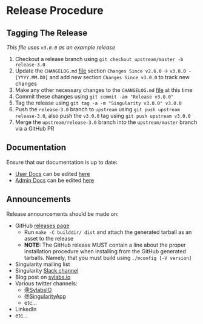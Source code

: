 # Release Procedure


## Tagging The Release
_This file uses `v3.0.0` as an example release_

1. Checkout a release branch using `git checkout upstream/master -b release-3.0`
2. Update the `CHANGELOG.md` [file](../CHANGELOG.md) section `Changes Since v2.6.0` -> `v3.0.0 - [YYYY.MM.DD]` and add new section `Changes Since v3.0.0` to track new changes
3. Make any other necessary changes to the `CHANGELOG.md` [file](../CHANGELOG.md) at this time
4. Commit these changes using `git commit -am "Release v3.0.0"`
5. Tag the release using `git tag -a -m "Singularity v3.0.0" v3.0.0`
6. Push the `release-3.0` branch to `upstream` using `git push upstream release-3.0`, also push the `v3.0.0` tag using `git push upstream v3.0.0`
7. Merge the `upstream/release-3.0` branch into the `upstream/master` branch via a GitHub PR


## Documentation
Ensure that our documentation is up to date:
  - [User Docs](https://www.sylabs.io/guides/latest/user-guide/) can be edited [here](https://github.com/sylabs/singularity-userdocs)
  - [Admin Docs](https://www.sylabs.io/guides/latest/admin-guide/) can be edited [here](https://github.com/sylabs/singularity-admindocs)


## Announcements
Release announcements should be made on:
  - GitHub [releases page](https://github.com/sylabs/singularity/releases)
    - Run `make -C builddir/ dist` and attach the generated tarball as an asset to the release
    - **NOTE:** The GitHub release MUST contain a line about the proper installation procedure when installing from the GitHub generated tarballs. Namely, that you must build using `./mconfig [-V version]`
  - Singularity mailing list
  - Singularity [Slack channel](https://www.sylabs.io/community/)
  - Blog post on [sylabs.io](https://www.sylabs.io/lab-notes/)
  - Various twitter channels:
    - [@SylabsIO](https://twitter.com/sylabsio)
    - [@SingularityApp](https://twitter.com/singularityapp)
    - etc...
  - LinkedIn
  - etc...
